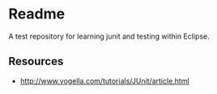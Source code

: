 # Readme   

A test repository for learning junit and testing within Eclipse.

## Resources 
* http://www.vogella.com/tutorials/JUnit/article.html